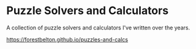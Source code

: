 # Puzzle Solvers and Calculators

A collection of puzzle solvers and calculators I've written over the years.

https://forestbelton.github.io/puzzles-and-calcs

